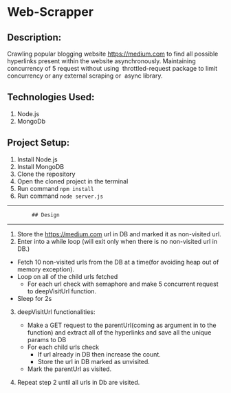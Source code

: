 # Web-Scrapper
## Description:

Crawling popular blogging website https://medium.com to find all possible hyperlinks present within the website asynchronously. Maintaining concurrency of 5 request without using ​ throttled-request​ package to limit concurrency or any external scraping or ​ async​ library.

## Technologies Used:
1. Node.js
2. MongoDb

## Project Setup:
1. Install Node.js
2. Install MongoDB
3. Clone the repository
4. Open the cloned project in the terminal
5. Run command `npm install`
6. Run command `node server.js`

----------------------------------------------
            ## Design
----------------------------------------------

1. Store the https://medium.com url in DB and marked it as non-visited url.
2. Enter into a while loop (will exit only when there is no non-visited url in DB.)
- Fetch 10 non-visited urls from the DB at a time(for avoiding heap out of memory exception).
- Loop on all of the child urls fetched
    - For each url check with semaphore and make 5 concurrent request to deepVisitUrl function.
- Sleep for 2s 
    
 3. deepVisitUrl functionalities:
    - Make a GET request to the parentUrl(coming as argument in to the function) and extract all of the hyperlinks and save all the unique params to DB
    - For each child urls check
       - If url already in DB then increase the count.
       - Store the url in DB marked as unvisited.
    - Mark the parentUrl as visited.
    
 4. Repeat step 2 until all urls in Db are visited.   
    

